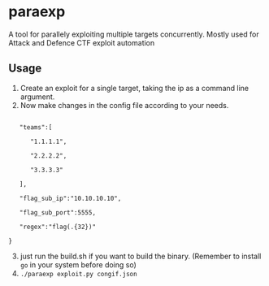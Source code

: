 # paraexp
A tool for parallely exploiting multiple targets concurrently. Mostly used for Attack and Defence CTF exploit automation

## Usage 

1) Create an exploit for a single target, taking the ip as a command line argument.
2) Now make changes in the config file according to your needs.
```{

   "teams":[
      
      "1.1.1.1",

      "2.2.2.2",

      "3.3.3.3"

   ],

   "flag_sub_ip":"10.10.10.10",
   
   "flag_sub_port":5555,

   "regex":"flag(.{32})"

}
``` 
3) just run the build.sh if you want to build the binary. (Remember to install `go` in your system before doing so)
4) `./paraexp exploit.py congif.json`
